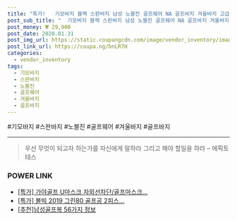 ```yaml
--- 
title: "특가!   기모바지 블랙 스판바지 남성 노블진 골프웨어 NA 골프바지 겨울바지 고급..." 
post_sub_title: "  기모바지 블랙 스판바지 남성 노블진 골프웨어 NA 골프바지 겨울바지 고급45번골프" 
post_money: ₩ 29,900 
post_date: 2020.01.31 
post_img_url: https://static.coupangcdn.com/image/vendor_inventory/images/2018/10/28/21/8/c429b5f5-579e-45ba-a097-a6e3a4b7e543.jpg 
post_link_url: https://coupa.ng/bnLR7H 
categories: 
  - vendor_inventory 
tags: 
  - 기모바지 
  - 스판바지 
  - 노블진 
  - 골프웨어 
  - 겨울바지 
  - 골프바지 
--- 
```

  #기모바지 #스판바지 #노블진 #골프웨어 #겨울바지 #골프바지 
<hr> 

> 우선 무엇이 되고자 하는가를 자신에게 말하라 그리고 해야 할일을 하라 – 에픽토테스 


### POWER LINK

* <a href="https://blog.naver.com/santokki14/221789634736" target="_blank">[특가] 가야골프 U마스크 자외선차단/골프마스크...</a>
* <a href="https://blog.naver.com/sakai111/221792022665" target="_blank">[특가] 볼빅 2019 그린80 골프공 2피스...</a>
* <a href="https://blog.naver.com/fasyy4321/221791153794" target="_blank">[추천]남성골프복 56가지 정보</a>
